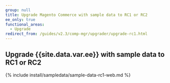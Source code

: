 ```yaml
---
group: null
title: Upgrade Magento Commerce with sample data to RC1 or RC2
ee_only: true
functional_areas:
  - Upgrade
redirect_from: /guides/v2.3/comp-mgr/upgrader/upgrade-rc1.html
---
```


## Upgrade {{site.data.var.ee}} with sample data to RC1 or RC2

{% include install/sampledata/sample-data-rc1-web.md %}

